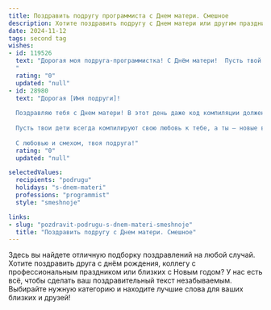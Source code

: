 ```yaml
---
title: Поздравить подругу программиста с Днем матери. Смешное
description: Хотите поздравить подругу с Днем матери или другим праздником? Наш ИИ создаст незабываемое поздравление, а вы обязательно выделитесь среди других.  
date: 2024-11-12
tags: second tag
wishes:
- id: 119526
  text: "Дорогая моя подруга-программистка! С Днём матери!  Пусть твой код жизни будет без багов, а материнское счастье – бесконечным циклом радости!  Надеюсь, сегодня тебе не придётся дебажить капризы малыша, а только наслаждаться его очаровательной улыбкой (хотя, признаюсь, иногда дебаггинг младенцев – это отдельный вид искусства!).  Поздравляю тебя с этим замечательным праздником!
  "
  rating: "0"
  updated: "null"
- id: 28980
  text: "Дорогая [Имя подруги]!
  
  Поздравляю тебя с Днем матери! В этот день даже код компиляции должен быть без ошибок, чтобы ты успела насладиться всеми радостями материнства! Желаю, чтобы каждый твой day был ярким, как интерфейс любимого приложения, а каждый bug в жизни исправлялся легко и непринужденно!
  
  Пусть твои дети всегда компилируют свою любовь к тебе, а ты — новые версии счастья! И помни: в мире программирования, как и в материнстве, главное — это правильно уметь отлаживать!
  
  С любовью и смехом, твоя подруга!"
  rating: "0"
  updated: "null"

selectedValues:
  recipients: "podrugu"
  holidays: "s-dnem-materi"
  professions: "programmist"
  style: "smeshnoje"

links:
- slug: "pozdravit-podrugu-s-dnem-materi-smeshnoje"
  title: "Поздравить подругу с Днем матери. Смешное"
---
```


Здесь вы найдете отличную подборку поздравлений на любой случай.
Хотите поздравить друга с днём рождения, коллегу с профессиональным праздником или близких с Новым годом? У нас есть всё, чтобы сделать ваш поздравительный текст незабываемым. Выбирайте нужную категорию и находите лучшие слова для ваших близких и друзей!
